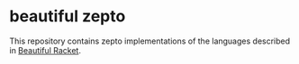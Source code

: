 # beautiful zepto

This repository contains zepto implementations of the languages
described in [Beautiful Racket](http://beautifulracket.com/).
